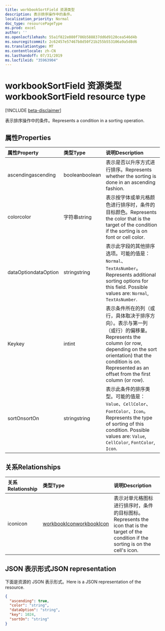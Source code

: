 ```yaml
---
title: workbookSortField 资源类型
description: 表示排序操作中的条件。
localization_priority: Normal
doc_type: resourcePageType
ms.prod: excel
author: ''
ms.openlocfilehash: 55a1f822e080f786b588837dd6d9120cea546d4b
ms.sourcegitcommit: 2c62457e57467b8d50f21b255b553106a9a5d8d6
ms.translationtype: MT
ms.contentlocale: zh-CN
ms.lasthandoff: 07/31/2019
ms.locfileid: "35963904"
---
```

# <a name="workbooksortfield-resource-type"></a><span data-ttu-id="a29d7-103">workbookSortField 资源类型</span><span class="sxs-lookup"><span data-stu-id="a29d7-103">workbookSortField resource type</span></span>

[!INCLUDE [beta-disclaimer](../../includes/beta-disclaimer.md)]

<span data-ttu-id="a29d7-104">表示排序操作中的条件。</span><span class="sxs-lookup"><span data-stu-id="a29d7-104">Represents a condition in a sorting operation.</span></span>

## <a name="properties"></a><span data-ttu-id="a29d7-105">属性</span><span class="sxs-lookup"><span data-stu-id="a29d7-105">Properties</span></span>
| <span data-ttu-id="a29d7-106">属性</span><span class="sxs-lookup"><span data-stu-id="a29d7-106">Property</span></span>     | <span data-ttu-id="a29d7-107">类型</span><span class="sxs-lookup"><span data-stu-id="a29d7-107">Type</span></span>   |<span data-ttu-id="a29d7-108">说明</span><span class="sxs-lookup"><span data-stu-id="a29d7-108">Description</span></span>|
|:---------------|:--------|:----------|
|<span data-ttu-id="a29d7-109">ascending</span><span class="sxs-lookup"><span data-stu-id="a29d7-109">ascending</span></span>|<span data-ttu-id="a29d7-110">boolean</span><span class="sxs-lookup"><span data-stu-id="a29d7-110">boolean</span></span>|<span data-ttu-id="a29d7-111">表示是否以升序方式进行排序。</span><span class="sxs-lookup"><span data-stu-id="a29d7-111">Represents whether the sorting is done in an ascending fashion.</span></span>|
|<span data-ttu-id="a29d7-112">color</span><span class="sxs-lookup"><span data-stu-id="a29d7-112">color</span></span>|<span data-ttu-id="a29d7-113">字符串</span><span class="sxs-lookup"><span data-stu-id="a29d7-113">string</span></span>|<span data-ttu-id="a29d7-114">表示按字体或单元格颜色进行排序时，条件的目标颜色。</span><span class="sxs-lookup"><span data-stu-id="a29d7-114">Represents the color that is the target of the condition if the sorting is on font or cell color.</span></span>|
|<span data-ttu-id="a29d7-115">dataOption</span><span class="sxs-lookup"><span data-stu-id="a29d7-115">dataOption</span></span>|<span data-ttu-id="a29d7-116">string</span><span class="sxs-lookup"><span data-stu-id="a29d7-116">string</span></span>|<span data-ttu-id="a29d7-p101">表示此字段的其他排序选项。可能的值是：`Normal`、`TextAsNumber`。</span><span class="sxs-lookup"><span data-stu-id="a29d7-p101">Represents additional sorting options for this field. Possible values are: `Normal`, `TextAsNumber`.</span></span>|
|<span data-ttu-id="a29d7-119">Key</span><span class="sxs-lookup"><span data-stu-id="a29d7-119">key</span></span>|<span data-ttu-id="a29d7-120">int</span><span class="sxs-lookup"><span data-stu-id="a29d7-120">int</span></span>|<span data-ttu-id="a29d7-p102">表示条件所在的列（或行，具体取决于排序方向）。表示与第一列（或行）的偏移量。</span><span class="sxs-lookup"><span data-stu-id="a29d7-p102">Represents the column (or row, depending on the sort orientation) that the condition is on. Represented as an offset from the first column (or row).</span></span>|
|<span data-ttu-id="a29d7-123">sortOn</span><span class="sxs-lookup"><span data-stu-id="a29d7-123">sortOn</span></span>|<span data-ttu-id="a29d7-124">string</span><span class="sxs-lookup"><span data-stu-id="a29d7-124">string</span></span>|<span data-ttu-id="a29d7-p103">表示此条件的排序类型。可能的值是：`Value`、`CellColor`、`FontColor`、`Icon`。</span><span class="sxs-lookup"><span data-stu-id="a29d7-p103">Represents the type of sorting of this condition. Possible values are: `Value`, `CellColor`, `FontColor`, `Icon`.</span></span>|

## <a name="relationships"></a><span data-ttu-id="a29d7-127">关系</span><span class="sxs-lookup"><span data-stu-id="a29d7-127">Relationships</span></span>
| <span data-ttu-id="a29d7-128">关系</span><span class="sxs-lookup"><span data-stu-id="a29d7-128">Relationship</span></span> | <span data-ttu-id="a29d7-129">类型</span><span class="sxs-lookup"><span data-stu-id="a29d7-129">Type</span></span>   |<span data-ttu-id="a29d7-130">说明</span><span class="sxs-lookup"><span data-stu-id="a29d7-130">Description</span></span>|
|:---------------|:--------|:----------|
|<span data-ttu-id="a29d7-131">icon</span><span class="sxs-lookup"><span data-stu-id="a29d7-131">icon</span></span>|[<span data-ttu-id="a29d7-132">workbookIcon</span><span class="sxs-lookup"><span data-stu-id="a29d7-132">workbookIcon</span></span>](workbookicon.md)|<span data-ttu-id="a29d7-133">表示对单元格图标进行排序时，条件的目标图标。</span><span class="sxs-lookup"><span data-stu-id="a29d7-133">Represents the icon that is the target of the condition if the sorting is on the cell's icon.</span></span>|

## <a name="json-representation"></a><span data-ttu-id="a29d7-134">JSON 表示形式</span><span class="sxs-lookup"><span data-stu-id="a29d7-134">JSON representation</span></span>

<span data-ttu-id="a29d7-135">下面是资源的 JSON 表示形式。</span><span class="sxs-lookup"><span data-stu-id="a29d7-135">Here is a JSON representation of the resource.</span></span>

<!-- {
  "blockType": "resource",
  "optionalProperties": [

  ],
  "keyProperty": "id",
  "baseType":"microsoft.graph.entity",
  "@odata.type": "microsoft.graph.workbookSortField"
}-->

```json
{
  "ascending": true,
  "color": "string",
  "dataOption": "string",
  "key": 1024,
  "sortOn": "string"
}

```

<!-- uuid: 8fcb5dbc-d5aa-4681-8e31-b001d5168d79
2015-10-25 14:57:30 UTC -->
<!--
{
  "type": "#page.annotation",
  "description": "SortField resource",
  "keywords": "",
  "section": "documentation",
  "tocPath": "",
  "suppressions": []
}
-->
